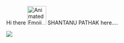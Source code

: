 Hi there <img src="https://iam-weijie.github.io/wave/hand-emoji.svg" alt="Animated Emoji" width="50" height="50"> 
SHANTANU PATHAK here....

<img src="https://user-images.githubusercontent.com/25181517/192158954-f88b5814-d510-4564-b285-dff7d6400dad.png"/>

